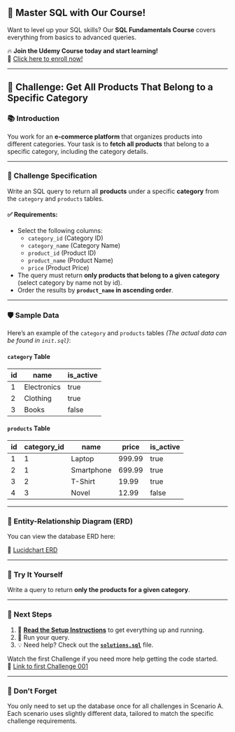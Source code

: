 ## 🚀 Master SQL with Our Course!  
Want to level up your SQL skills? Our **SQL Fundamentals Course** covers everything from basics to advanced queries.  

🔥 **Join the Udemy Course today and start learning!**  
📌 [Click here to enroll now!](https://www.udemy.com/course/sql-fundamentals-postgresql/?referralCode=3ADAD1B84D5002E61B22)  

---

## 🚀 Challenge: Get All Products That Belong to a Specific Category  

### 📚 Introduction  
You work for an **e-commerce platform** that organizes products into different categories. Your task is to **fetch all products** that belong to a specific category, including the category details.  

---

### 🎯 Challenge Specification  
Write an SQL query to return all **products** under a specific **category** from the `category` and `products` tables.  

#### ✅ Requirements:  
- Select the following columns:  
  - `category_id` (Category ID)  
  - `category_name` (Category Name)  
  - `product_id` (Product ID)  
  - `product_name` (Product Name)  
  - `price` (Product Price)  
- The query must return **only products that belong to a given category** (select category by name not by id).  
- Order the results by **`product_name` in ascending order**.  

---

### 🛡️ Sample Data  
Here’s an example of the `category` and `products` tables _(The actual data can be found in `init.sql`)_:  

#### `category` Table  
| id | name        | is_active |
|----|------------|----------|
| 1  | Electronics | true     |
| 2  | Clothing    | true     |
| 3  | Books       | false    |

#### `products` Table  
| id | category_id | name         | price  | is_active |
|----|------------|-------------|-------|----------|
| 1  | 1          | Laptop       | 999.99 | true     |
| 2  | 1          | Smartphone   | 699.99 | true     |
| 3  | 2          | T-Shirt      | 19.99  | true     |
| 4  | 3          | Novel        | 12.99  | false    |

---

### 🔗 Entity-Relationship Diagram (ERD)  

You can view the database ERD here:  

🔗 [Lucidchart ERD](https://lucid.app/lucidchart/90664290-7d25-4076-825a-b719f04140f2/edit?viewport_loc=-4160%2C1399%2C2107%2C1076%2C0_0&invitationId=inv_cb44d210-28fb-4ad3-b952-1af4af42f529)  

---

### 🤔 Try It Yourself  
Write a query to return **only the products for a given category**.

---

### 🔗 Next Steps  
1. 📌 **[Read the Setup Instructions](setup.md)** to get everything up and running.  
2. 📝 Run your query.  
3. 💡 Need help? Check out the **[`solutions.sql`](solutions.sql)** file.  

Watch the first Challenge if you need more help getting the code started.  
🔗 [Link to first Challenge 001](https://github.com/veryacademy/SQL-Challenge-0001-Scenario-A)  

---

### 📌 Don't Forget  
You only need to set up the database once for all challenges in Scenario A. Each scenario uses slightly different data, tailored to match the specific challenge requirements.

